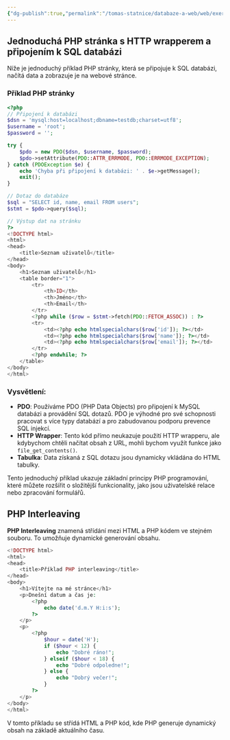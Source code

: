 ```yaml
---
{"dg-publish":true,"permalink":"/tomas-statnice/databaze-a-web/web/exercises/php/","tags":["tomas","web","databaze_a_web"],"noteIcon":""}
---
```


## Jednoduchá PHP stránka s HTTP wrapperem a připojením k SQL databázi

Níže je jednoduchý příklad PHP stránky, která se připojuje k SQL databázi, načítá data a zobrazuje je na webové stránce.

### Příklad PHP stránky

```php
<?php
// Připojení k databázi
$dsn = 'mysql:host=localhost;dbname=testdb;charset=utf8';
$username = 'root';
$password = '';

try {
    $pdo = new PDO($dsn, $username, $password);
    $pdo->setAttribute(PDO::ATTR_ERRMODE, PDO::ERRMODE_EXCEPTION);
} catch (PDOException $e) {
    echo 'Chyba při připojení k databázi: ' . $e->getMessage();
    exit();
}

// Dotaz do databáze
$sql = "SELECT id, name, email FROM users";
$stmt = $pdo->query($sql);

// Výstup dat na stránku
?>
<!DOCTYPE html>
<html>
<head>
    <title>Seznam uživatelů</title>
</head>
<body>
    <h1>Seznam uživatelů</h1>
    <table border="1">
        <tr>
            <th>ID</th>
            <th>Jméno</th>
            <th>Email</th>
        </tr>
        <?php while ($row = $stmt->fetch(PDO::FETCH_ASSOC)) : ?>
        <tr>
            <td><?php echo htmlspecialchars($row['id']); ?></td>
            <td><?php echo htmlspecialchars($row['name']); ?></td>
            <td><?php echo htmlspecialchars($row['email']); ?></td>
        </tr>
        <?php endwhile; ?>
    </table>
</body>
</html>
```

### Vysvětlení:
- **PDO**: Používáme PDO (PHP Data Objects) pro připojení k MySQL databázi a provádění SQL dotazů. PDO je výhodné pro své schopnosti pracovat s více typy databází a pro zabudovanou podporu prevence SQL injekcí.
- **HTTP Wrapper**: Tento kód přímo neukazuje použití HTTP wrapperu, ale kdybychom chtěli načítat obsah z URL, mohli bychom využít funkce jako `file_get_contents()`.
- **Tabulka**: Data získaná z SQL dotazu jsou dynamicky vkládána do HTML tabulky.

Tento jednoduchý příklad ukazuje základní principy PHP programování, které můžete rozšířit o složitější funkcionality, jako jsou uživatelské relace nebo zpracování formulářů.

## PHP Interleaving

**PHP Interleaving** znamená střídání mezi HTML a PHP kódem ve stejném souboru. To umožňuje dynamické generování obsahu.

```php
<!DOCTYPE html>
<html>
<head>
    <title>Příklad PHP interleaving</title>
</head>
<body>
    <h1>Vítejte na mé stránce</h1>
    <p>Dnešní datum a čas je: 
        <?php 
            echo date('d.m.Y H:i:s'); 
        ?>
    </p>
    <p>
        <?php
            $hour = date('H');
            if ($hour < 12) {
                echo "Dobré ráno!";
            } elseif ($hour < 18) {
                echo "Dobré odpoledne!";
            } else {
                echo "Dobrý večer!";
            }
        ?>
    </p>
</body>
</html>
```

V tomto příkladu se střídá HTML a PHP kód, kde PHP generuje dynamický obsah na základě aktuálního času.